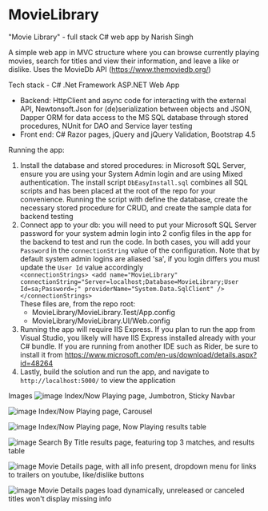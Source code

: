 # MovieLibrary

"Movie Library" - full stack C# web app by Narish Singh

A simple web app in MVC structure where you can browse currently playing movies, search for titles and view their
information, and leave a like or dislike. Uses the MovieDb API (https://www.themoviedb.org/)

Tech stack - C# .Net Framework ASP.NET Web App

- Backend: HttpClient and async code for interacting with the external API, Newtonsoft.Json for (de)serialization
  between objects and JSON, Dapper ORM for data access to the MS SQL database through stored procedures, NUnit for DAO
  and Service layer testing
- Front end: C# Razor pages, jQuery and jQuery Validation, Bootstrap 4.5

Running the app:

1. Install the database and stored procedures: in Microsoft SQL Server, ensure you are using your System Admin login and
   are using Mixed authentication. The install script `DbEasyInstall.sql` combines all SQL scripts and has been placed
   at the root of the repo for your convenience. Running the script with define the database, create the necessary
   stored procedure for CRUD, and create the sample data for backend testing
2. Connect app to your db: you will need to put your Microsoft SQL Server password for your system admin login into 2
   config files in the app for the backend to test and run the code. In both cases, you will add your `Password` in
   the `connectionString` value of the configuration. Note that by default system admin logins are aliased 'sa', if you
   login differs you must update the `User Id` value accordingly <br/>
   `<connectionStrings>
   <add name="MovieLibrary" connectionString="Server=localhost;Database=MovieLibrary;User Id=sa;Password=;"
   providerName="System.Data.SqlClient" />
   </connectionStrings>`
   <br/> These files are, from the repo root:
    - MovieLibrary/MovieLibrary.Test/App.config
    - MovieLibrary/MovieLibrary.UI/Web.config
3. Running the app will require IIS Express. If you plan to run the app from Visual Studio, you likely will have IIS
   Express installed already with your C# bundle. If you are running from another IDE such as Rider, be sure to install
   it from https://www.microsoft.com/en-us/download/details.aspx?id=48264
4. Lastly, build the solution and run the app, and navigate to `http://localhost:5000/` to view the application

Images
![image](https://user-images.githubusercontent.com/62305841/122102986-0ed4d980-cde4-11eb-83cc-f169d5ef3f59.png)
Index/Now Playing page, Jumbotron, Sticky Navbar

![image](https://user-images.githubusercontent.com/62305841/122103048-24e29a00-cde4-11eb-89eb-4d26f6f77d4a.png)
Index/Now Playing page, Carousel

![image](https://user-images.githubusercontent.com/62305841/122103098-388e0080-cde4-11eb-9eb6-7fdc3d6bd0d9.png)
Index/Now Playing page, Now Playing results table

![image](https://user-images.githubusercontent.com/62305841/122103134-43489580-cde4-11eb-90d5-89663eb21845.png)
Search By Title results page, featuring top 3 matches, and results table

![image](https://user-images.githubusercontent.com/62305841/122103182-53f90b80-cde4-11eb-9a82-88531cce04d1.png)
Movie Details page, with all info present, dropdown menu for links to trailers on youtube, like/dislike buttons

![image](https://user-images.githubusercontent.com/62305841/122103264-6c692600-cde4-11eb-8442-0f7debd6d261.png)
Movie Details pages load dynamically, unreleased or canceled titles won't display missing info 
